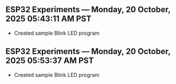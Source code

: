 ## ESP32 Experiments — Monday, 20 October, 2025 05:43:11 AM PST
- Created sample Blink LED program
## ESP32 Experiments — Monday, 20 October, 2025 05:53:37 AM PST
- Created sample Blink LED program
